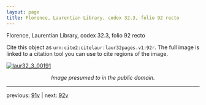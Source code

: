 ```yaml
---
layout: page
title: Florence, Laurentian Library, codex 32.3, folio 92 recto
---
```


Florence, Laurentian Library, codex 32.3, folio 92 recto

Cite this object as `urn:cite2:citelaur:laur32pages.v1:92r`.  The full image is linked to a citation tool you can use to cite regions of the image.

[![laur32_3_00191](http://www.homermultitext.org/iipsrv?IIIF=/project/homer/pyramidal/deepzoom/citelaur/laur32imgs/v1/laur32_3_00191.tif/full/800,/0/default.jpg)](http://www.homermultitext.org/ict2/?urn=urn:cite2:citelaur:laur32imgs.v1:laur32_3_00191) 

<p style="text-align: center; font-style: italic;">Image presumed to in the public domain.</p>

---

previous: [91v](../91v/) | next: [92v](../92v/)